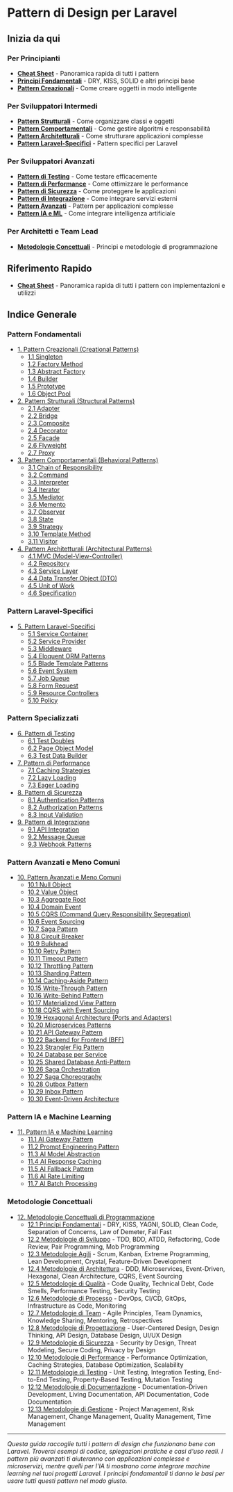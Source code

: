 # Pattern di Design per Laravel

## Inizia da qui

### Per Principianti
- [**Cheat Sheet**](CHEAT-SHEET.md) - Panoramica rapida di tutti i pattern
- [**Principi Fondamentali**](12-pattern-metodologie-concettuali/README.md) - DRY, KISS, SOLID e altri principi base
- [**Pattern Creazionali**](01-pattern-creazionali/README.md) - Come creare oggetti in modo intelligente

### Per Sviluppatori Intermedi
- [**Pattern Strutturali**](02-pattern-strutturali/) - Come organizzare classi e oggetti
- [**Pattern Comportamentali**](03-pattern-comportamentali/) - Come gestire algoritmi e responsabilità
- [**Pattern Architetturali**](04-pattern-architetturali/) - Come strutturare applicazioni complesse
- [**Pattern Laravel-Specifici**](05-pattern-laravel-specifici/) - Pattern specifici per Laravel

### Per Sviluppatori Avanzati
- [**Pattern di Testing**](06-pattern-testing/) - Come testare efficacemente
- [**Pattern di Performance**](07-pattern-performance/) - Come ottimizzare le performance
- [**Pattern di Sicurezza**](08-pattern-sicurezza/) - Come proteggere le applicazioni
- [**Pattern di Integrazione**](09-pattern-integrazione/) - Come integrare servizi esterni
- [**Pattern Avanzati**](10-pattern-avanzati/) - Pattern per applicazioni complesse
- [**Pattern IA e ML**](11-pattern-ia-ml/) - Come integrare intelligenza artificiale

### Per Architetti e Team Lead
- [**Metodologie Concettuali**](12-pattern-metodologie-concettuali/README.md) - Principi e metodologie di programmazione

## Riferimento Rapido
- [**Cheat Sheet**](CHEAT-SHEET.md) - Panoramica rapida di tutti i pattern con implementazioni e utilizzi

## Indice Generale

### Pattern Fondamentali
- [1. Pattern Creazionali (Creational Patterns)](01-pattern-creazionali/README.md)
  - [1.1 Singleton](01-pattern-creazionali/01-singleton/singleton-pattern.md)
  - [1.2 Factory Method](01-pattern-creazionali/02-factory-method/factory-method-pattern.md)
  - [1.3 Abstract Factory](01-pattern-creazionali/03-abstract-factory/abstract-factory-pattern.md)
  - [1.4 Builder](01-pattern-creazionali/04-builder/builder-pattern.md)
  - [1.5 Prototype](01-pattern-creazionali/05-prototype/prototype-pattern.md)
  - [1.6 Object Pool](01-pattern-creazionali/06-object-pool/object-pool-pattern.md)
- [2. Pattern Strutturali (Structural Patterns)](02-pattern-strutturali/)
  - [2.1 Adapter](02-pattern-strutturali/01-adapter/)
  - [2.2 Bridge](02-pattern-strutturali/02-bridge/)
  - [2.3 Composite](02-pattern-strutturali/03-composite/)
  - [2.4 Decorator](02-pattern-strutturali/04-decorator/)
  - [2.5 Facade](02-pattern-strutturali/05-facade/)
  - [2.6 Flyweight](02-pattern-strutturali/06-flyweight/)
  - [2.7 Proxy](02-pattern-strutturali/07-proxy/)
- [3. Pattern Comportamentali (Behavioral Patterns)](03-pattern-comportamentali/)
  - [3.1 Chain of Responsibility](03-pattern-comportamentali/01-chain-of-responsibility/)
  - [3.2 Command](03-pattern-comportamentali/02-command/)
  - [3.3 Interpreter](03-pattern-comportamentali/03-interpreter/)
  - [3.4 Iterator](03-pattern-comportamentali/04-iterator/)
  - [3.5 Mediator](03-pattern-comportamentali/05-mediator/)
  - [3.6 Memento](03-pattern-comportamentali/06-memento/)
  - [3.7 Observer](03-pattern-comportamentali/07-observer/)
  - [3.8 State](03-pattern-comportamentali/08-state/)
  - [3.9 Strategy](03-pattern-comportamentali/09-strategy/)
  - [3.10 Template Method](03-pattern-comportamentali/10-template-method/)
  - [3.11 Visitor](03-pattern-comportamentali/11-visitor/)
- [4. Pattern Architetturali (Architectural Patterns)](04-pattern-architetturali/)
  - [4.1 MVC (Model-View-Controller)](04-pattern-architetturali/01-mvc/)
  - [4.2 Repository](04-pattern-architetturali/02-repository/)
  - [4.3 Service Layer](04-pattern-architetturali/03-service-layer/)
  - [4.4 Data Transfer Object (DTO)](04-pattern-architetturali/04-dto/)
  - [4.5 Unit of Work](04-pattern-architetturali/05-unit-of-work/)
  - [4.6 Specification](04-pattern-architetturali/06-specification/)

### Pattern Laravel-Specifici
- [5. Pattern Laravel-Specifici](05-pattern-laravel-specifici/)
  - [5.1 Service Container](05-pattern-laravel-specifici/01-service-container/)
  - [5.2 Service Provider](05-pattern-laravel-specifici/02-service-provider/)
  - [5.3 Middleware](05-pattern-laravel-specifici/03-middleware/)
  - [5.4 Eloquent ORM Patterns](05-pattern-laravel-specifici/04-eloquent-orm/)
  - [5.5 Blade Template Patterns](05-pattern-laravel-specifici/05-blade-templates/)
  - [5.6 Event System](05-pattern-laravel-specifici/06-event-system/)
  - [5.7 Job Queue](05-pattern-laravel-specifici/07-job-queue/)
  - [5.8 Form Request](05-pattern-laravel-specifici/08-form-request/)
  - [5.9 Resource Controllers](05-pattern-laravel-specifici/09-resource-controllers/)
  - [5.10 Policy](05-pattern-laravel-specifici/10-policy/)

### Pattern Specializzati
- [6. Pattern di Testing](06-pattern-testing/)
  - [6.1 Test Doubles](06-pattern-testing/01-test-doubles/)
  - [6.2 Page Object Model](06-pattern-testing/02-page-object-model/)
  - [6.3 Test Data Builder](06-pattern-testing/03-test-data-builder/)
- [7. Pattern di Performance](07-pattern-performance/)
  - [7.1 Caching Strategies](07-pattern-performance/01-caching-strategies/)
  - [7.2 Lazy Loading](07-pattern-performance/02-lazy-loading/)
  - [7.3 Eager Loading](07-pattern-performance/03-eager-loading/)
- [8. Pattern di Sicurezza](08-pattern-sicurezza/)
  - [8.1 Authentication Patterns](08-pattern-sicurezza/01-authentication/)
  - [8.2 Authorization Patterns](08-pattern-sicurezza/02-authorization/)
  - [8.3 Input Validation](08-pattern-sicurezza/03-input-validation/)
- [9. Pattern di Integrazione](09-pattern-integrazione/)
  - [9.1 API Integration](09-pattern-integrazione/01-api-integration/)
  - [9.2 Message Queue](09-pattern-integrazione/02-message-queue/)
  - [9.3 Webhook Patterns](09-pattern-integrazione/03-webhook-patterns/)

### Pattern Avanzati e Meno Comuni
- [10. Pattern Avanzati e Meno Comuni](10-pattern-avanzati/)
  - [10.1 Null Object](10-pattern-avanzati/01-null-object/null-object-pattern.md)
  - [10.2 Value Object](10-pattern-avanzati/02-value-object/value-object-pattern.md)
  - [10.3 Aggregate Root](10-pattern-avanzati/03-aggregate-root/aggregate-root-pattern.md)
  - [10.4 Domain Event](10-pattern-avanzati/04-domain-event/domain-event-pattern.md)
  - [10.5 CQRS (Command Query Responsibility Segregation)](10-pattern-avanzati/05-cqrs/)
  - [10.6 Event Sourcing](10-pattern-avanzati/06-event-sourcing/)
  - [10.7 Saga Pattern](10-pattern-avanzati/07-saga-pattern/)
  - [10.8 Circuit Breaker](10-pattern-avanzati/08-circuit-breaker/)
  - [10.9 Bulkhead](10-pattern-avanzati/09-bulkhead/)
  - [10.10 Retry Pattern](10-pattern-avanzati/10-retry-pattern/)
  - [10.11 Timeout Pattern](10-pattern-avanzati/11-timeout-pattern/)
  - [10.12 Throttling Pattern](10-pattern-avanzati/12-throttling-pattern/)
  - [10.13 Sharding Pattern](10-pattern-avanzati/13-sharding-pattern/)
  - [10.14 Caching-Aside Pattern](10-pattern-avanzati/14-caching-aside/)
  - [10.15 Write-Through Pattern](10-pattern-avanzati/15-write-through/)
  - [10.16 Write-Behind Pattern](10-pattern-avanzati/16-write-behind/)
  - [10.17 Materialized View Pattern](10-pattern-avanzati/17-materialized-view/)
  - [10.18 CQRS with Event Sourcing](10-pattern-avanzati/18-cqrs-event-sourcing/)
  - [10.19 Hexagonal Architecture (Ports and Adapters)](10-pattern-avanzati/19-hexagonal-architecture/)
  - [10.20 Microservices Patterns](10-pattern-avanzati/20-microservices/)
  - [10.21 API Gateway Pattern](10-pattern-avanzati/21-api-gateway/)
  - [10.22 Backend for Frontend (BFF)](10-pattern-avanzati/22-backend-for-frontend/)
  - [10.23 Strangler Fig Pattern](10-pattern-avanzati/23-strangler-fig/)
  - [10.24 Database per Service](10-pattern-avanzati/24-database-per-service/)
  - [10.25 Shared Database Anti-Pattern](10-pattern-avanzati/25-shared-database-antipattern/)
  - [10.26 Saga Orchestration](10-pattern-avanzati/26-saga-orchestration/)
  - [10.27 Saga Choreography](10-pattern-avanzati/27-saga-choreography/)
  - [10.28 Outbox Pattern](10-pattern-avanzati/28-outbox-pattern/)
  - [10.29 Inbox Pattern](10-pattern-avanzati/29-inbox-pattern/)
  - [10.30 Event-Driven Architecture](10-pattern-avanzati/30-event-driven-architecture/)

### Pattern IA e Machine Learning
- [11. Pattern IA e Machine Learning](11-pattern-ia-ml/)
  - [11.1 AI Gateway Pattern](11-pattern-ia-ml/01-ai-gateway/ai-gateway-pattern.md)
  - [11.2 Prompt Engineering Pattern](11-pattern-ia-ml/02-prompt-engineering/prompt-engineering-pattern.md)
  - [11.3 AI Model Abstraction](11-pattern-ia-ml/03-ai-model-abstraction/ai-model-abstraction-pattern.md)
  - [11.4 AI Response Caching](11-pattern-ia-ml/04-ai-response-caching/ai-response-caching-pattern.md)
  - [11.5 AI Fallback Pattern](11-pattern-ia-ml/05-ai-fallback/ai-fallback-pattern.md)
  - [11.6 AI Rate Limiting](11-pattern-ia-ml/06-ai-rate-limiting/ai-rate-limiting-pattern.md)
  - [11.7 AI Batch Processing](11-pattern-ia-ml/07-ai-batch-processing/ai-batch-processing-pattern.md)

### Metodologie Concettuali
- [12. Metodologie Concettuali di Programmazione](12-pattern-metodologie-concettuali/README.md)
  - [12.1 Principi Fondamentali](12-pattern-metodologie-concettuali/README.md#principi-fondamentali) - DRY, KISS, YAGNI, SOLID, Clean Code, Separation of Concerns, Law of Demeter, Fail Fast
  - [12.2 Metodologie di Sviluppo](12-pattern-metodologie-concettuali/README.md#metodologie-di-sviluppo) - TDD, BDD, ATDD, Refactoring, Code Review, Pair Programming, Mob Programming
  - [12.3 Metodologie Agili](12-pattern-metodologie-concettuali/README.md#metodologie-agili) - Scrum, Kanban, Extreme Programming, Lean Development, Crystal, Feature-Driven Development
  - [12.4 Metodologie di Architettura](12-pattern-metodologie-concettuali/README.md#metodologie-di-architettura) - DDD, Microservices, Event-Driven, Hexagonal, Clean Architecture, CQRS, Event Sourcing
  - [12.5 Metodologie di Qualità](12-pattern-metodologie-concettuali/README.md#metodologie-di-qualità) - Code Quality, Technical Debt, Code Smells, Performance Testing, Security Testing
  - [12.6 Metodologie di Processo](12-pattern-metodologie-concettuali/README.md#metodologie-di-processo) - DevOps, CI/CD, GitOps, Infrastructure as Code, Monitoring
  - [12.7 Metodologie di Team](12-pattern-metodologie-concettuali/README.md#metodologie-di-team) - Agile Principles, Team Dynamics, Knowledge Sharing, Mentoring, Retrospectives
  - [12.8 Metodologie di Progettazione](12-pattern-metodologie-concettuali/README.md#metodologie-di-progettazione) - User-Centered Design, Design Thinking, API Design, Database Design, UI/UX Design
  - [12.9 Metodologie di Sicurezza](12-pattern-metodologie-concettuali/README.md#metodologie-di-sicurezza) - Security by Design, Threat Modeling, Secure Coding, Privacy by Design
  - [12.10 Metodologie di Performance](12-pattern-metodologie-concettuali/README.md#metodologie-di-performance) - Performance Optimization, Caching Strategies, Database Optimization, Scalability
  - [12.11 Metodologie di Testing](12-pattern-metodologie-concettuali/README.md#metodologie-di-testing) - Unit Testing, Integration Testing, End-to-End Testing, Property-Based Testing, Mutation Testing
  - [12.12 Metodologie di Documentazione](12-pattern-metodologie-concettuali/README.md#metodologie-di-documentazione) - Documentation-Driven Development, Living Documentation, API Documentation, Code Documentation
  - [12.13 Metodologie di Gestione](12-pattern-metodologie-concettuali/README.md#metodologie-di-gestione) - Project Management, Risk Management, Change Management, Quality Management, Time Management

---

*Questa guida raccoglie tutti i pattern di design che funzionano bene con Laravel. Troverai esempi di codice, spiegazioni pratiche e casi d'uso reali. I pattern più avanzati ti aiuteranno con applicazioni complesse e microservizi, mentre quelli per l'IA ti mostrano come integrare machine learning nei tuoi progetti Laravel. I principi fondamentali ti danno le basi per usare tutti questi pattern nel modo giusto.*

